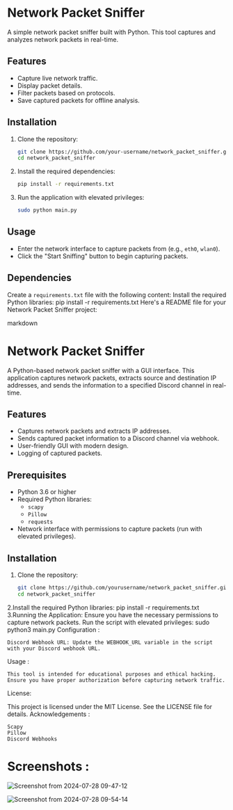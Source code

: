 # Network Packet Sniffer

A simple network packet sniffer built with Python. This tool captures and analyzes network packets in real-time.

## Features
- Capture live network traffic.
- Display packet details.
- Filter packets based on protocols.
- Save captured packets for offline analysis.

## Installation
1. Clone the repository:
    ```sh
    git clone https://github.com/your-username/network_packet_sniffer.git
    cd network_packet_sniffer
    ```

2. Install the required dependencies:
    ```sh
    pip install -r requirements.txt
    ```

3. Run the application with elevated privileges:
    ```sh
    sudo python main.py
    ```

## Usage
- Enter the network interface to capture packets from (e.g., `eth0`, `wlan0`).
- Click the "Start Sniffing" button to begin capturing packets.

## Dependencies
Create a `requirements.txt` file with the following content:
Install the required Python libraries:
  pip install -r requirements.txt
Here's a README file for your Network Packet Sniffer project:

markdown

# Network Packet Sniffer

A Python-based network packet sniffer with a GUI interface. This application captures network packets, extracts source and destination IP addresses, and sends the information to a specified Discord channel in real-time.

## Features

- Captures network packets and extracts IP addresses.
- Sends captured packet information to a Discord channel via webhook.
- User-friendly GUI with modern design.
- Logging of captured packets.

## Prerequisites

- Python 3.6 or higher
- Required Python libraries:
  - `scapy`
  - `Pillow`
  - `requests`
- Network interface with permissions to capture packets (run with elevated privileges).

## Installation

1. Clone the repository:
   ```bash
   git clone https://github.com/yourusername/network_packet_sniffer.git
   cd network_packet_sniffer
2.Install the required Python libraries:
   pip install -r requirements.txt
3.Running the Application:
  Ensure you have the necessary permissions to capture network packets. Run the script with elevated privileges:
    sudo python3 main.py
Configuration :

    Discord Webhook URL: Update the WEBHOOK_URL variable in the script with your Discord webhook URL.
Usage :

    This tool is intended for educational purposes and ethical hacking. Ensure you have proper authorization before capturing network traffic.
License:

  This project is licensed under the MIT License. See the LICENSE file for details.
Acknowledgements :

    Scapy
    Pillow
    Discord Webhooks
# Screenshots :


![Screenshot from 2024-07-28 09-47-12](https://github.com/user-attachments/assets/21396229-757d-42cf-8578-42b9c8b1f48d)

![Screenshot from 2024-07-28 09-54-14](https://github.com/user-attachments/assets/4fc1afdf-e09d-4d7d-b940-ad3f80cc62ab)




